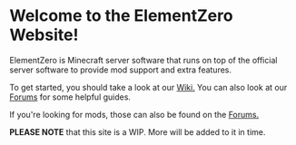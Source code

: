 # Welcome to the ElementZero Website!

ElementZero is Minecraft server software that runs on top of the official server software to provide mod support and extra features.

To get started, you should take a look at our [Wiki.](https://github.com/Element-0/ElementZero/wiki) You can also look at our [Forums](https://elementzero.flarum.cloud/) for some helpful guides.

If you're looking for mods, those can also be found on the [Forums.](https://elementzero.flarum.cloud/)

****PLEASE NOTE**** that this site is a WIP. More will be added to it in time.

